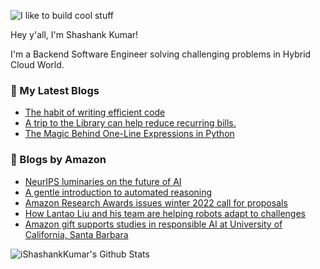 ![I like to build cool stuff](https://res.cloudinary.com/dt8g3rhcy/image/upload/v1595929574/i_like_to_build_cool_shit._1_nzbwjh.png)

Hey y'all, I'm Shashank Kumar! 

I'm a Backend Software Engineer solving challenging problems in Hybrid Cloud World.

### 📕 My Latest Blogs
<!-- BLOG-POST-LIST:START -->
- [The habit of writing efficient code](https://medium.com/@ishashankkumar/the-habit-of-writing-efficient-code-153b05f04269?source=rss-d24dda280d5f------2)
- [A trip to the Library can help reduce recurring bills.](https://medium.com/swlh/a-trip-to-the-library-can-help-reduce-recurring-bills-23bca495cdf5?source=rss-d24dda280d5f------2)
- [The Magic Behind One-Line Expressions in Python](https://medium.com/swlh/the-magic-behind-one-line-expressions-in-python-816c10180c5c?source=rss-d24dda280d5f------2)
<!-- BLOG-POST-LIST:END -->

### 📕 Blogs by Amazon
<!-- AMAZON-BLOG-POST-LIST:START -->
- [NeurIPS luminaries on the future of AI](https://www.amazon.science/videos-webinars/neurips-luminaries-on-the-future-of-ai)
- [A gentle introduction to automated reasoning](https://www.amazon.science/blog/a-gentle-introduction-to-automated-reasoning)
- [Amazon Research Awards issues winter 2022 call for proposals](https://www.amazon.science/research-awards/program-updates/amazon-research-awards-issues-winter-2022-call-for-proposals)
- [How Lantao Liu and his team are helping robots adapt to challenges](https://www.amazon.science/research-awards/success-stories/how-lantao-liu-and-his-team-are-helping-robots-adapt-to-challenges)
- [Amazon gift supports studies in responsible AI at University of California, Santa Barbara](https://www.amazon.science/academic-engagements/amazon-gift-supports-studies-in-responsible-ai-at-university-of-california-santa-barbara)
<!-- AMAZON-BLOG-POST-LIST:END -->



<img align="center" alt="iShashankKumar's Github Stats" src="https://github-readme-stats.vercel.app/api?username=ishashankkumar&show_icons=true&hide_border=true" />
